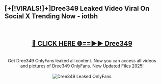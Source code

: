 <h2>[+[!VIRALS!]+]Dree349 Leaked Video Viral On Social X Trending Now - iotbh</h2>
<br>
<div align="center">
<h2><a href="https://libra.edu.pl?Dree349" rel="nofollow">🔴 CLICK HERE 🌐==►► Dree349</a></h2>
<br>
Get Dree349 OnlyFans leaked all content. Now you can access all videos and pictures of Dree349 OnlyFans. New Updated Files 2025!
<br>
<br>
<a href="https://libra.edu.pl?Dree349" rel="nofollow" data-target="animated-image.originalLink"><img src="https://i.ibb.co.com/WyWwxjT/player-gif2.gif" alt="Dree349 Leaked OnlyFans" style="max-width: 100%; display: inline-block;" data-target="animated-image.originalImage"></a>
</div>
<br>